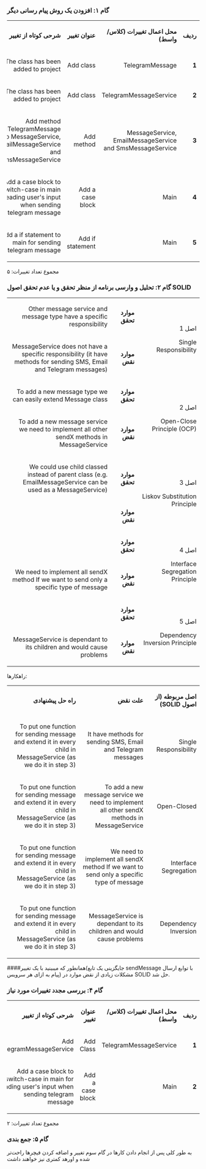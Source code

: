 ### گام ۱: افزودن یک روش پیام رسانی دیگر
<table dir='rtl'>
<tbody>
<tr>
<td width="64">
<p><strong>ردیف</strong></p>
</td>
<td width="198">
<p><strong>محل اعمال تغییرات (کلاس/واسط)</strong></p>
</td>
<td width="141">
<p><strong>عنوان تغییر</strong></p>
</td>
<td width="292">
<p><strong>شرحی کوتاه از تغییر</strong></p>
</td>
</tr>
<tr>
<td width="64">
<p><strong>1</strong></p>
</td>
<td width="198">
<p>TelegramMessage</p>
</td>
<td width="141">
<p>Add class</p>
</td>
<td width="292">
<p>The class has been added to project</p>
</td>
</tr>

<tr>
<td width="64">
<p><strong>2</strong></p>
</td>
<td width="198">
<p> TelegramMessageService</p>
</td>
<td width="141">
<p>Add class</p>
</td>
<td width="292">
<p>The class has been added to project</p>
</td>
</tr>
<tr>
<td width="64">
<p><strong>3</strong></p>
</td>
<td width="198">
<p> MessageService, EmailMessageService and SmsMessageService
</p>
</td>
<td width="141">
<p>Add method</p>
</td>
<td width="292">
<p>Add method sendTelegramMessage to MessageService, EmailMessageService and SmsMessageService</p>
</td>
</tr>
<tr>
<td width="64">
<p><strong>4</strong></p>
</td>
<td width="198">
<p>Main</p>
</td>
<td width="141">
<p>Add a case block</p>
</td>
<td width="292">
<p>Add a case block to switch-case in main for reading user's input when sending telegram message</p>
</td>
</tr>
<tr>
<td width="64">
<p><strong>5</strong></p>
</td>
<td width="198">
<p>Main</p>
</td>
<td width="141">
<p>Add if statement</p>
</td>
<td width="292">
<p>Add a if statement to main for sending telegram message</p>
</td>
</tr>

</tbody>
</table>

مجموع تعداد تغییرات: ۵

### گام ۲: تحلیل و وارسی برنامه از منظر تحقق و یا عدم تحقق اصول SOLID

<table dir='rtl'>
<tbody>
<tr>
<td rowspan="2" width="240">
<p>اصل 1</p>
<p>Single Responsibility</p>
</td>
<td width="95">
<p><strong>موارد تحقق</strong></p>
</td>
<td width="454">
<p>Other message service and message type have a specific responsibility</p>
</td>
</tr>
<tr>
<td>
<p><strong>موارد نقض</strong></p>
</td>
<td>
<p>MessageService does not have a specific responsibility (it have methods for sending SMS, Email and Telegram messages)</p>
</td>
</tr>
<tr>
<td rowspan="2">
<p>اصل 2</p>
<p>Open-Close Principle (OCP)</p>
</td>
<td>
<p><strong>موارد تحقق</strong></p>
</td>
<td>
<p>To add a new message type we can easily extend Message class</p>
</td>
</tr>
<tr>
<td>
<p><strong>موارد نقض</strong></p>
</td>
<td>
<p>To add a new message service we need to implement all other sendX methods in MessageService</p>
</td>
</tr>
<tr>
<td rowspan="2">
<p>اصل 3</p>
<p>Liskov Substitution Principle</p>
</td>
<td>
<p><strong>موارد تحقق</strong></p>
</td>
<td>
<p>We could use child classed instead of parent class (e.g. EmailMessageService can be used as a MessageService)</p>
</td>
</tr>
<tr>
<td>
<p><strong>موارد نقض</strong></p>
</td>
<td>
<p>&nbsp;</p>
</td>
</tr>
<tr>
<td rowspan="2">
<p>اصل 4</p>
<p>Interface Segregation Principle</p>
</td>
<td>
<p><strong>موارد تحقق</strong></p>
</td>
<td>
<p>&nbsp;</p>
</td>
</tr>
<tr>
<td>
<p><strong>موارد نقض</strong></p>
</td>
<td>
<p>We need to implement all sendX method If we want to send only a specific type of message</p>
</td>
</tr>
<tr>
<td rowspan="2">
<p>اصل 5</p>
<p>Dependency Inversion Principle</p>
</td>
<td>
<p><strong>موارد تحقق</strong></p>
</td>
<td>
<p>&nbsp;</p>
</td>
</tr>
<tr>
<td>
<p><strong>موارد نقض</strong></p>
</td>
<td>
<p>MessageService is dependant to its children and would cause problems</p>
</td>
</tr>
</tbody>
</table>

راهکارها:
<table dir='rtl'>
<tbody>
<tr>
<td width="168">
<p><strong>اصل مربوطه (از اصول </strong><strong>SOLID</strong><strong>)</strong></p>
</td>
<td width="246">
<p><strong>علت نقض</strong></p>
</td>
<td width="284">
<p><strong>راه حل پیشنهادی</strong></p>
</td>
</tr>
<tr>
<td width="168">
<p>Single Responsibility</p>
</td>
<td width="246">
<p>It have methods for sending SMS, Email and Telegram messages</p>
</td>
<td width="284">
<p>To put one function for sending message and extend it in every child in MessageService (as we do it in step 3) </p>
</td>
</tr>
<tr>
<td width="168">
<p>Open-Closed</p>
</td>
<td width="246">
<p>To add a new message service we need to implement all other sendX methods in MessageService</p>
</td>
<td width="284">
<p>To put one function for sending message and extend it in every child in MessageService (as we do it in step 3) </p>
</td>
</tr>
<tr>
<td width="168">
<p>Interface Segregation</p>
</td>
<td width="246">
<p>We need to implement all sendX method If we want to send only a specific type of message</p>
</td>
<td width="284">
<p>To put one function for sending message and extend it in every child in MessageService (as we do it in step 3)</p>
</td>
</tr>
<tr>
<td width="168">
<p>Dependency Inversion</p>
</td>
<td width="246">
<p>MessageService is dependant to its children and would cause problems</p>
</td>
<td width="284">
<p>To put one function for sending message and extend it in every child in MessageService (as we do it in step 3)</p>
</td>
</tr>
</tbody>
</table>


####همانطور که میبینید با یک تغییر(جایگزینی یک تابع sendMessage با توابع ارسال پیام به ازای هر سرویس) مشکلات زیادی از نقض موارد در SOLID حل شد.

### گام ۴: بررسی مجدد تغییرات مورد نیاز
<table dir='rtl'>
<tbody>
<tr>
<td width="64">
<p><strong>ردیف</strong></p>
</td>
<td width="198">
<p><strong>محل اعمال تغییرات (کلاس/واسط)</strong></p>
</td>
<td width="141">
<p><strong>عنوان تغییر</strong></p>
</td>
<td width="292">
<p><strong>شرحی کوتاه از تغییر</strong></p>
</td>
</tr>
<tr>
<td width="64">
<p><strong>1</strong></p>
</td>
<td width="198">
<p>TelegramMessageService</p>
</td>
<td width="141">
<p>Add Class</p>
</td>
<td width="292">
<p>Add TelegramMessageService</p>
</td>
</tr>
<tr>
<td width="64">
<p><strong>2</strong></p>
</td>
<td width="198">
<p>Main</p>
</td>
<td width="141">
<p>Add a case block</p>
</td>
<td width="292">
<p>Add a case block to switch-case in main for reading user's input when sending telegram message</p>
</td>
</tr>
</tbody>
</table>
مجموع تعداد تغییرات: ۲

### گام ۵: جمع بندی
به طور کلی پس از انجام دادن کارها در گام سوم تغییر و اضافه کردن فیچرها راحت‌تر شده و اورهد کمتری نیز خواهند داشت
